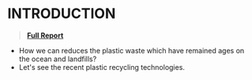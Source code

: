 # INTRODUCTION
> [**Full Report**](https://github.com/nico2997/Impact-X-/blob/main/Plastic%20to%20Plastic/Plastic%20to%20Plastic.pdf)

* How we can reduces the plastic waste which have remained ages on the ocean and landfills?
* Let's see the recent plastic recycling technologies.
